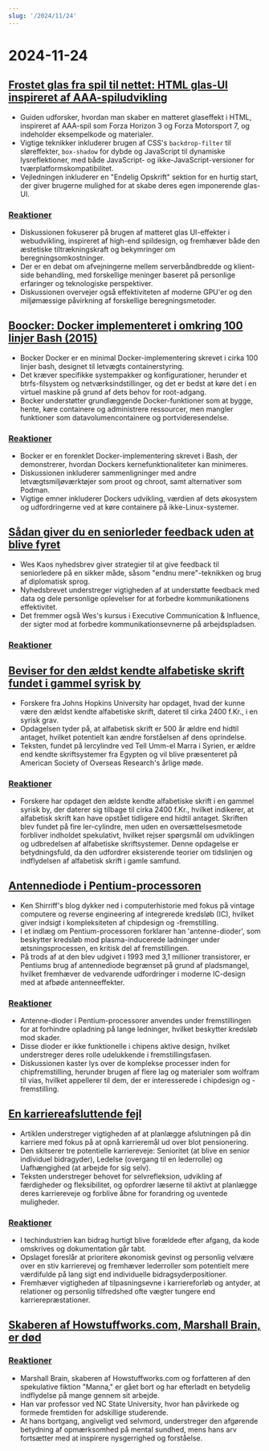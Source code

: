 ```yaml
---
slug: '/2024/11/24'
---
```


# 2024-11-24

## [Frostet glas fra spil til nettet: HTML glas-UI inspireret af AAA-spiludvikling](https://www.tyleo.com/html-glass.html)

- Guiden udforsker, hvordan man skaber en matteret glaseffekt i HTML, inspireret af AAA-spil som Forza Horizon 3 og Forza Motorsport 7, og indeholder eksempelkode og materialer.
- Vigtige teknikker inkluderer brugen af CSS's `backdrop-filter` til sløreffekter, `box-shadow` for dybde og JavaScript til dynamiske lysreflektioner, med både JavaScript- og ikke-JavaScript-versioner for tværplatformskompatibilitet.
- Vejledningen inkluderer en "Endelig Opskrift" sektion for en hurtig start, der giver brugerne mulighed for at skabe deres egen imponerende glas-UI.

### [Reaktioner](https://news.ycombinator.com/item?id=42225481)

- Diskussionen fokuserer på brugen af matteret glas UI-effekter i webudvikling, inspireret af high-end spildesign, og fremhæver både den æstetiske tiltrækningskraft og bekymringer om beregningsomkostninger.
- Der er en debat om afvejningerne mellem serverbåndbredde og klient-side behandling, med forskellige meninger baseret på personlige erfaringer og teknologiske perspektiver.
- Diskussionen overvejer også effektiviteten af moderne GPU'er og den miljømæssige påvirkning af forskellige beregningsmetoder.

## [Boocker: Docker implementeret i omkring 100 linjer Bash (2015)](https://github.com/p8952/bocker)

- Bocker Docker er en minimal Docker-implementering skrevet i cirka 100 linjer bash, designet til letvægts containerstyring.
- Det kræver specifikke systempakker og konfigurationer, herunder et btrfs-filsystem og netværksindstillinger, og det er bedst at køre det i en virtuel maskine på grund af dets behov for root-adgang.
- Bocker understøtter grundlæggende Docker-funktioner som at bygge, hente, køre containere og administrere ressourcer, men mangler funktioner som datavolumencontainere og portvideresendelse.

### [Reaktioner](https://news.ycombinator.com/item?id=42224670)

- Bocker er en forenklet Docker-implementering skrevet i Bash, der demonstrerer, hvordan Dockers kernefunktionaliteter kan minimeres.
- Diskussionen inkluderer sammenligninger med andre letvægtsmiljøværktøjer som proot og chroot, samt alternativer som Podman.
- Vigtige emner inkluderer Dockers udvikling, værdien af dets økosystem og udfordringerne ved at køre containere på ikke-Linux-systemer.

## [Sådan giver du en seniorleder feedback uden at blive fyret](https://newsletter.weskao.com/p/how-to-give-a-senior-leader-feedback-without-getting-fired)

- Wes Kaos nyhedsbrev giver strategier til at give feedback til seniorledere på en sikker måde, såsom "endnu mere"-teknikken og brug af diplomatisk sprog.
- Nyhedsbrevet understreger vigtigheden af at understøtte feedback med data og dele personlige oplevelser for at forbedre kommunikationens effektivitet.
- Det fremmer også Wes's kursus i Executive Communication & Influence, der sigter mod at forbedre kommunikationsevnerne på arbejdspladsen.

### [Reaktioner](https://news.ycombinator.com/item?id=42223099)

## [Beviser for den ældst kendte alfabetiske skrift fundet i gammel syrisk by](https://hub.jhu.edu/2024/11/21/ancient-alphabet-discovered-syria/)

- Forskere fra Johns Hopkins University har opdaget, hvad der kunne være den ældst kendte alfabetiske skrift, dateret til cirka 2400 f.Kr., i en syrisk grav.
- Opdagelsen tyder på, at alfabetisk skrift er 500 år ældre end hidtil antaget, hvilket potentielt kan ændre forståelsen af dens oprindelse.
- Teksten, fundet på lercylindre ved Tell Umm-el Marra i Syrien, er ældre end kendte skriftsystemer fra Egypten og vil blive præsenteret på American Society of Overseas Research's årlige møde.

### [Reaktioner](https://news.ycombinator.com/item?id=42224330)

- Forskere har opdaget den ældste kendte alfabetiske skrift i en gammel syrisk by, der daterer sig tilbage til cirka 2400 f.Kr., hvilket indikerer, at alfabetisk skrift kan have opstået tidligere end hidtil antaget. Skriften blev fundet på fire ler-cylindre, men uden en oversættelsesmetode forbliver indholdet spekulativt, hvilket rejser spørgsmål om udviklingen og udbredelsen af alfabetiske skriftsystemer. Denne opdagelse er betydningsfuld, da den udfordrer eksisterende teorier om tidslinjen og indflydelsen af alfabetisk skrift i gamle samfund.

## [Antennediode i Pentium-processoren](http://www.righto.com/2024/11/antenna-diodes-in-pentium-processor.html)

- Ken Shirriff's blog dykker ned i computerhistorie med fokus på vintage computere og reverse engineering af integrerede kredsløb (IC), hvilket giver indsigt i kompleksiteten af chipdesign og -fremstilling.
- I et indlæg om Pentium-processoren forklarer han 'antenne-dioder', som beskytter kredsløb mod plasma-inducerede ladninger under ætsningsprocessen, en kritisk del af fremstillingen.
- På trods af at den blev udgivet i 1993 med 3,1 millioner transistorer, er Pentiums brug af antennediode begrænset på grund af pladsmangel, hvilket fremhæver de vedvarende udfordringer i moderne IC-design med at afbøde antenneeffekter.

### [Reaktioner](https://news.ycombinator.com/item?id=42223690)

- Antenne-dioder i Pentium-processorer anvendes under fremstillingen for at forhindre opladning på lange ledninger, hvilket beskytter kredsløb mod skader.
- Disse dioder er ikke funktionelle i chipens aktive design, hvilket understreger deres rolle udelukkende i fremstillingsfasen.
- Diskussionen kaster lys over de komplekse processer inden for chipfremstilling, herunder brugen af flere lag og materialer som wolfram til vias, hvilket appellerer til dem, der er interesserede i chipdesign og -fremstilling.

## [En karriereafsluttende fejl](https://bitfieldconsulting.com/posts/career)

- Artiklen understreger vigtigheden af at planlægge afslutningen på din karriere med fokus på at opnå karrieremål ud over blot pensionering.
- Den skitserer tre potentielle karriereveje: Senioritet (at blive en senior individuel bidragyder), Ledelse (overgang til en lederrolle) og Uafhængighed (at arbejde for sig selv).
- Teksten understreger behovet for selvrefleksion, udvikling af færdigheder og fleksibilitet, og opfordrer læserne til aktivt at planlægge deres karriereveje og forblive åbne for forandring og uventede muligheder.

### [Reaktioner](https://news.ycombinator.com/item?id=42228538)

- I techindustrien kan bidrag hurtigt blive forældede efter afgang, da kode omskrives og dokumentation går tabt.
- Opslaget foreslår at prioritere økonomisk gevinst og personlig velvære over en stiv karrierevej og fremhæver lederroller som potentielt mere værdifulde på lang sigt end individuelle bidragsyderpositioner.
- Fremhæver vigtigheden af tilpasningsevne i karriereforløb og antyder, at relationer og personlig tilfredshed ofte vægter tungere end karrierepræstationer.

## [Skaberen af Howstuffworks.com, Marshall Brain, er død](https://www.wral.com/news/local/nc-state-marshall-brain-dies-november-2024/)

### [Reaktioner](https://news.ycombinator.com/item?id=42228759)

- Marshall Brain, skaberen af Howstuffworks.com og forfatteren af den spekulative fiktion "Manna," er gået bort og har efterladt en betydelig indflydelse på mange gennem sit arbejde.
- Han var professor ved NC State University, hvor han påvirkede og formede fremtiden for adskillige studerende.
- At hans bortgang, angiveligt ved selvmord, understreger den afgørende betydning af opmærksomhed på mental sundhed, mens hans arv fortsætter med at inspirere nysgerrighed og forståelse.

<head>
  <meta property="og:title" content="Frostet glas fra spil til nettet: HTML glas-UI inspireret af AAA-spiludvikling" />
  <meta property="og:type" content="website" />
  <meta property="og:image" content="https://og.cho.sh/api/og/?title=Frostet%20glas%20fra%20spil%20til%20nettet%3A%20HTML%20glas-UI%20inspireret%20af%20AAA-spiludvikling&subheading=s%C3%B8ndag%20den%2024.%20november%202024%3A%20Resum%C3%A9%20af%20Hacker%20News" />
</head>

